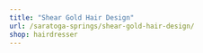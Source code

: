 ```yaml
---
title: "Shear Gold Hair Design"
url: /saratoga-springs/shear-gold-hair-design/
shop: hairdresser
---
```


